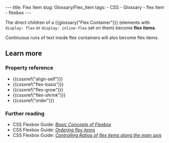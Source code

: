 --- title: Flex Item slug: Glossary/Flex\_Item tags: - CSS - Glossary - flex item - flexbox ---

The direct children of a {{glossary("Flex Container")}} (elements with `display: flex` or `display: inline-flex` set on them) become **flex items**.

Continuous runs of text inside flex containers will also become flex items.

Learn more
----------

### Property reference

-   {{cssxref("align-self")}}
-   {{cssxref("flex-basis")}}
-   {{cssxref("flex-grow")}}
-   {{cssxref("flex-shrink")}}
-   {{cssxref("order")}}

### Further reading

-   CSS Flexbox Guide: *[Basic Concepts of Flexbox](/en-US/docs/Web/CSS/CSS_Flexible_Box_Layout/Basic_Concepts_of_Flexbox)*
-   CSS Flexbox Guide: *[Ordering flex items](/en-US/docs/Web/CSS/CSS_Flexible_Box_Layout/Ordering_Flex_Items)*
-   CSS Flexbox Guide: *[Controlling Ratios of flex items along the main axis](/en-US/docs/Web/CSS/CSS_Flexible_Box_Layout/Controlling_Ratios_of_Flex_Items_Along_the_Main_Ax)*
